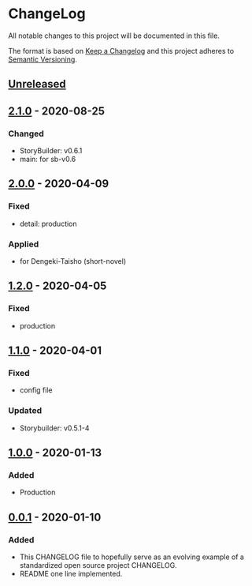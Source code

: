 # ChangeLog
All notable changes to this project will be documented in this file.

The format is based on [Keep a Changelog](http://keepachangelog.com/en/1.0.0/)
and this project adheres to [Semantic Versioning](http://semver.org/spec/v2.0.0.html).

## [Unreleased]

## [2.1.0] - 2020-08-25
### Changed
- StoryBuilder: v0.6.1
- main: for sb-v0.6

## [2.0.0] - 2020-04-09
### Fixed
- detail: production
### Applied
- for Dengeki-Taisho (short-novel)

## [1.2.0] - 2020-04-05
### Fixed
- production

## [1.1.0] - 2020-04-01
### Fixed
- config file
### Updated
- Storybuilder: v0.5.1-4

## [1.0.0] - 2020-01-13
### Added
- Production

## [0.0.1] - 2020-01-10
### Added
- This CHANGELOG file to hopefully serve as an evolving example of a standardized open source project CHANGELOG.
- README one line implemented.

[Unreleased]: https://github.com/My-Novel-Management/sf11-readbook/compare/v2.1.0...HEAD
[2.1.0]: https://github.com/My-Novel-Management/sf11-readbook/releases/v2.1.0
[2.0.0]: https://github.com/My-Novel-Management/sf11-readbook/releases/v2.0.0
[1.2.0]: https://github.com/My-Novel-Management/sf11-readbook/releases/v1.2.0
[1.1.0]: https://github.com/My-Novel-Management/sf11-readbook/releases/v1.1.0
[1.0.0]: https://github.com/My-Novel-Management/sf11-readbook/releases/v1.0.0
[0.0.1]: https://github.com/My-Novel-Management/sf11-readbook/releases/v0.0.1
